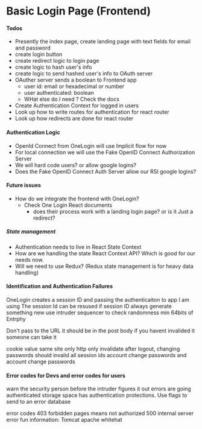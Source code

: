 # Basic Login Page (Frontend)
#### Todos
- Presently the index page, create landing page with text fields for email and password 
- create login button
- create redirect logic to login page
- create logic to hash user's info
- create logic to send hashed user's info to OAuth server
- OAuther server sends a boolean to Frontend app
	- user id: email or hexadecimal or number
	- user authenticated: boolean
	- WHat else do I need ? Check the docs
- Create Authentication Context for logged in users
- Look up how to write routes for authentication for react router
- Look up how redirects are done for react router
#### Authentication Logic
- OpenId Connect from OneLogin will use Implicit flow for now 
- For local connection we will use the Fake OpenID Connect Authorization Server
- We will hard code users? or allow google logins? 
- Does the Fake OpenID Connect Auth Server allow our RSI google logins?
#### Future issues 
- How do we integrate the frontend with OneLogin? 
	- Check One Login React documents
		- does their process work with a landing login page? or is it Just a redirect? 
##### State management
- Authentication needs to live in React State Context
- How are we handling the state React Context API? Which is good for our needs now.
- Will we need to use Redux? (Redux state management is for heavy data handling)

#### Identification and Authentication Failures
OneLogin creates a session ID and passing the authenticaiton to app I am using
The session Id can be resused if session ID 
always generate something new
use intruder sequencer to check randomness
min 64bits of Entrphy

Don't pass to the URL it should be in the post body
if you havent invalided it someone can take it 

cookie value same site only http only
invalidate after logout, changing passwords should invalid all session ids
account change passwords and account change passwords

#### Error codes for Devs and error codes for users
warn the security person before the intruder figures it out
errors are going authenticated storage space has authentication protections. Use flags to send to an error database

error codes 403 forbidden pages means not authorized 
500 internal server error  fun information: Tomcat apache whitehat